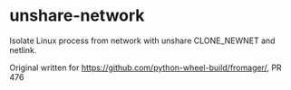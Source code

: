 # unshare-network

Isolate Linux process from network with unshare CLONE_NEWNET and netlink.

Original written for https://github.com/python-wheel-build/fromager/, PR 476
